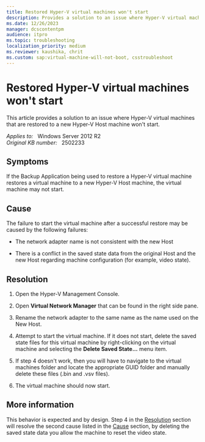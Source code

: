 ```yaml
---
title: Restored Hyper-V virtual machines won't start
description: Provides a solution to an issue where Hyper-V virtual machines that are restored to a new Hyper-V Host machine won't start.
ms.date: 12/26/2023
manager: dcscontentpm
audience: itpro
ms.topic: troubleshooting
localization_priority: medium
ms.reviewer: kaushika, chrit
ms.custom: sap:virtual-machine-will-not-boot, csstroubleshoot
---
```

# Restored Hyper-V virtual machines won't start

This article provides a solution to an issue where Hyper-V virtual machines that are restored to a new Hyper-V Host machine won't start.

_Applies to:_ &nbsp; Windows Server 2012 R2  
_Original KB number:_ &nbsp; 2502233

## Symptoms

If the Backup Application being used to restore a Hyper-V virtual machine restores a virtual machine to a new Hyper-V Host machine, the virtual machine may not start.

## Cause

The failure to start the virtual machine after a successful restore may be caused by the following failures:

- The network adapter name is not consistent with the new Host

- There is a conflict in the saved state data from the original Host and the new Host regarding machine configuration (for example, video state).

## Resolution

1. Open the Hyper-V Management Console.

2. Open **Virtual Network Manager** that can be found in the right side pane.

3. Rename the network adapter to the same name as the name used on the New Host.

4. Attempt to start the virtual machine. If it does not start, delete the saved state files for this virtual machine by right-clicking on the virtual machine and selecting the **Delete Saved State...** menu item.

5. If step 4 doesn't work, then you will have to navigate to the virtual machines folder and locate the appropriate GUID folder and manually delete these files (.bin and .vsv files).

6. The virtual machine should now start.

## More information

This behavior is expected and by design. Step 4 in the [Resolution](#resolution) section will resolve the second cause listed in the [Cause](#cause) section, by deleting the saved state data you allow the machine to reset the video state.

